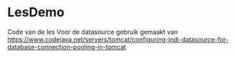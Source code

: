 # LesDemo
Code van de les
Voor de datasource gebruik gemaakt van
https://www.codejava.net/servers/tomcat/configuring-jndi-datasource-for-database-connection-pooling-in-tomcat
